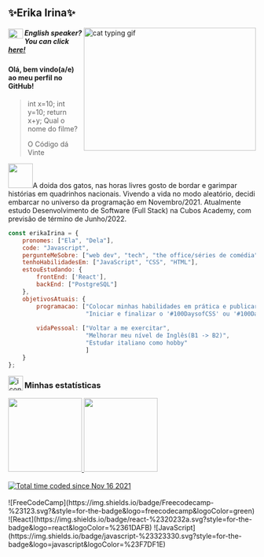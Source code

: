 ## ✨Erika Irina✨

<img align="right" width="350" height="250" alt="cat typing gif" src="https://camo.githubusercontent.com/fe55d03d5d4c092c011ce41d71b756d25ce8ad9c1ee0a017b0a26f889a1ff56e/68747470733a2f2f67696666696c65732e616c706861636f646572732e636f6d2f3239372f323937302e676966">

##### <img align="left" width="30" height="20" alt="United Kingdom flag" src="https://upload.wikimedia.org/wikipedia/commons/thumb/2/2c/Flag_of_the_United_Kingdom_%282-3%29.svg/1200px-Flag_of_the_Unitd_Kingdom_%282-3%29.svg.png">English speaker? You can click <a href='english-speaker'>here!</a> 


#### Olá, bem vindo(a/e) ao meu perfil no GitHub!

>int x=10; int y=10; return x+y;
>Qual o nome do filme?
>
>O Código dá Vinte


<img src="https://media.giphy.com/media/VgCDAzcKvsR6OM0uWg/giphy.gif" width="50">A doida dos gatos, nas horas livres gosto de bordar e garimpar histórias em quadrinhos nacionais. Vivendo a vida no modo aleatório, decidi embarcar no universo da programação em Novembro/2021. 
Atualmente estudo Desenvolvimento de Software (Full Stack) na Cubos Academy, com previsão de término de Junho/2022.

```javascript
const erikaIrina = {
    pronomes: ["Ela", "Dela"],
    code: "Javascript",
    pergunteMeSobre: ["web dev", "tech", "the office/séries de comédia"],
    tenhoHabilidadesEm: ["JavaScript", "CSS", "HTML"],
    estouEstudando: {
        frontEnd: ['React'],
        backEnd: ["PostgreSQL"]
    },
    objetivosAtuais: {
        programacao: ["Colocar minhas habilidades em prática e publicar projetos pessoais", 
                      "Iniciar e finalizar o '#100DaysofCSS' ou '#100DaysofCode'."],
                      
        vidaPessoal: ["Voltar a me exercitar",
                      "Melhorar meu nível de Inglês(B1 -> B2)",
                      "Estudar italiano como hobby"
                      ]
    }
};
```


<img align="left" width="30" height="30" alt="icon" src="https://cdn-icons.flaticon.com/png/512/868/premium/868311.png?token=exp=1646525750~hmac=27c926d5f811119e7f184eda81e7f813"> 

### Minhas estatísticas


<div>
<a href="https://github.com/erikaisc">

<img height="150em" src="https://github-readme-stats.vercel.app/api/top-langs/?username=erikaisc&layout=compact&langs_count=7&theme=highcontrast"/>
<img height="150em" src="https://github-readme-stats.vercel.app/api?username=erikaisc&show_icons=true&theme=highcontrast&include_all_commits=true&count_private=true"/>
</div>
</br>
  <a href="https://wakatime.com/@604dc574-b498-4086-a563-66d1804a2585"><img src="https://wakatime.com/badge/user/604dc574-b498-4086-a563-66d1804a2585.svg" alt="Total time coded since Nov 16 2021" /></a>
    </br>
    </br>
    	![FreeCodeCamp](https://img.shields.io/badge/Freecodecamp-%23123.svg?&style=for-the-badge&logo=freecodecamp&logoColor=green)
    	![React](https://img.shields.io/badge/react-%2320232a.svg?style=for-the-badge&logo=react&logoColor=%2361DAFB)
        ![JavaScript](https://img.shields.io/badge/javascript-%23323330.svg?style=for-the-badge&logo=javascript&logoColor=%23F7DF1E)

 <div id='english-speaker'>
  </div>

<!--




**erikaisc/erikaisc** is a ✨ _special_ ✨ repository because its `README.md` (this file) appears on your GitHub profile.

Here are some ideas to get you started:

- 🔭 I’m currently working on ...
- 🌱 I’m currently learning ...
- 👯 I’m looking to collaborate on ...
- 🤔 I’m looking for help with ...
- 💬 Ask me about ...
- 📫 How to reach me: ...
- 😄 Pronouns: ...
- ⚡ Fun fact: ...


### 📫 Contatos/ How to reach me:
<img src='https://img.shields.io/badge/LinkedIn-0077B5?style=for-the-badge&logo=linkedin&logoColor=white' href='https://www.linkedin.com/in/erikairina/'>
<img src='https://img.shields.io/badge/Stack_Overflow-FE7A16?style=for-the-badge&logo=stack-overflow&logoColor=white' href='https://stackoverflow.com/users/18354215/erika-irina'><img src='https://img.shields.io/badge/Gmail-D14836?style=for-the-badge&logo=gmail&logoColor=white' href='erika.irina@gmail.com'>
-->
